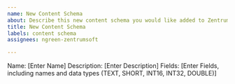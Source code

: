 ```yaml
---
name: New Content Schema
about: Describe this new content schema you would like added to Zentrum
title: New Content Schema
labels: content schema
assignees: ngreen-zentrumsoft

---
```


Name: [Enter Name]
Description: [Enter Description]
Fields: [Enter Fields, including names and data types (TEXT, SHORT, INT16, INT32, DOUBLE)]
